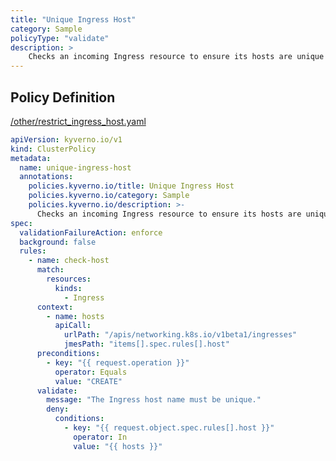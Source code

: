 ```yaml
---
title: "Unique Ingress Host"
category: Sample
policyType: "validate"
description: >
    Checks an incoming Ingress resource to ensure its hosts are unique to the cluster.
---
```


## Policy Definition
<a href="https://github.com/kyverno/policies/raw/main//other/restrict_ingress_host.yaml" target="-blank">/other/restrict_ingress_host.yaml</a>

```yaml
apiVersion: kyverno.io/v1
kind: ClusterPolicy
metadata:
  name: unique-ingress-host
  annotations:
    policies.kyverno.io/title: Unique Ingress Host
    policies.kyverno.io/category: Sample
    policies.kyverno.io/description: >-
      Checks an incoming Ingress resource to ensure its hosts are unique to the cluster.
spec:
  validationFailureAction: enforce
  background: false
  rules:
    - name: check-host
      match:
        resources:
          kinds:
            - Ingress
      context:
        - name: hosts
          apiCall:
            urlPath: "/apis/networking.k8s.io/v1beta1/ingresses"
            jmesPath: "items[].spec.rules[].host"
      preconditions:
        - key: "{{ request.operation }}"
          operator: Equals
          value: "CREATE"
      validate:
        message: "The Ingress host name must be unique."
        deny:
          conditions:
            - key: "{{ request.object.spec.rules[].host }}"
              operator: In
              value: "{{ hosts }}"

```
